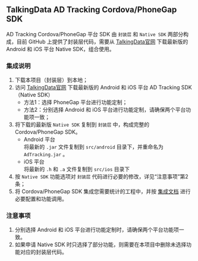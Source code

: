 ## TalkingData AD Tracking Cordova/PhoneGap SDK
AD Tracking Cordova/PhoneGap 平台 SDK 由 `封装层` 和 `Native SDK` 两部分构成，目前 GitHub 上提供了封装层代码，需要从 [TalkingData官网](https://www.talkingdata.com/spa/sdk/#/config) 下载最新版的 Android 和 iOS 平台 Native SDK，组合使用。

### 集成说明
1. 下载本项目（封装层）到本地；  
2. 访问 [TalkingData官网](https://www.talkingdata.com/spa/sdk/#/config) 下载最新版的 Android 和 iOS 平台 AD Tracking SDK（Native SDK）
	- 方法1：选择 PhoneGap 平台进行功能定制；
	- 方法2：分别选择 Android 和 iOS 平台进行功能定制，请确保两个平台功能项一致；
3. 将下载的最新版 `Native SDK` 复制到 `封装层` 中，构成完整的 Cordova/PhoneGap SDK。  
	- Android 平台  
	将最新的 `.jar` 文件复制到 `src/android` 目录下，并重命名为 `AdTracking.jar` 。
	- iOS 平台  
	将最新的 `.h` 和 `.a` 文件复制到 `src/ios` 目录下
4. 按 `Native SDK` 功能选项对 `封装层` 代码进行必要的修改，详见“注意事项”第2条；
5. 将 Cordova/PhoneGap SDK 集成您需要统计的工程中，并按 [集成文档](http://doc.talkingdata.com/posts/860) 进行必要配置和功能调用。

### 注意事项
1. 分别选择 Android 和 iOS 平台进行功能定制时，请确保两个平台功能项一致。
2. 如果申请 Native SDK 时只选择了部分功能，则需要在本项目中删除未选择功能对应的封装层代码。  
